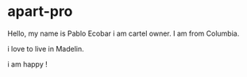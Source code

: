 # apart-pro

Hello, my name is Pablo Ecobar i am cartel owner.
I am from Columbia.

i love to live in Madelin.

i am happy !
